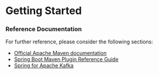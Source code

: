 # Getting Started

### Reference Documentation
For further reference, please consider the following sections:

* [Official Apache Maven documentation](https://maven.apache.org/guides/index.html)
* [Spring Boot Maven Plugin Reference Guide](https://docs.spring.io/spring-boot/docs/2.2.1.BUILD-SNAPSHOT/maven-plugin/)
* [Spring for Apache Kafka](https://docs.spring.io/spring-boot/docs/2.2.0.RELEASE/reference/htmlsingle/#boot-features-kafka)

